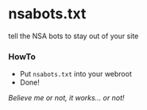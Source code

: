 nsabots.txt
===========

tell the NSA bots to stay out of your site

### HowTo

* Put `nsabots.txt` into your webroot
* Done!

*Believe me or not, it works... or not!*
